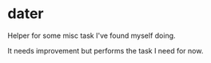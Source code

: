 # dater

Helper for some misc task I've found myself doing.

It needs improvement but performs the task I need for now.